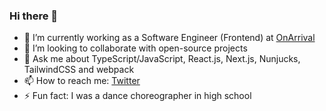 ### Hi there 👋

- 🔭 I’m currently working as a Software Engineer (Frontend) at [OnArrival](https://onarrival.travel/)
- 👯 I’m looking to collaborate with open-source projects
- 💬 Ask me about TypeScript/JavaScript, React.js, Next.js, Nunjucks, TailwindCSS and webpack
- 📫 How to reach me: [Twitter](https://twitter.com/iarjunbharti)
- ⚡ Fun fact: I was a dance choreographer in high school


